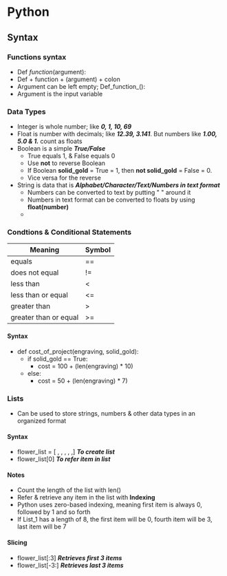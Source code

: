 # Python
## Syntax
### Functions syntax
* Def _function_(argument):
* Def + function + (argument) + colon
* Argument can be left empty; Def_function_():
* Argument is the input variable

### Data Types
* Integer is whole number; like ***0, 1, 10, 69***
* Float is number with decimals; like ***12.39, 3.141***. But numbers like ***1.00, 5.0 & 1.*** count as floats
* Boolean is a simple ***True/False***
  - True equals 1, & False equals 0
  - Use **not** to reverse Boolean
  - If Boolean **solid_gold** = True = 1, then **not solid_gold** = False = 0.
  - Vice versa for the reverse
* String is data that is ***Alphabet/Character/Text/Numbers in text format***
  + Numbers can be converted to text by putting " " around it
  + Numbers in text format can be converted to floats by using **float(number)**
  + 

### Condtions & Conditional Statements
Meaning | Symbol |
--- | --- |
equals | == | 
does not equal | != | 
less than | <  | 
less than or equal | <= | 
greater than | >  | 
greater than or equal | >= | 

#### Syntax
* def cost_of_project(engraving, solid_gold):
  * if solid_gold == True:
    * cost = 100 + (len(engraving) * 10)
  * else:
    * cost = 50 + (len(engraving) * 7)

### Lists
* Can be used to store strings, numbers & other data types in an organized format

#### Syntax
* flower_list = [ , , , , ,]  ***To create list***
* flower_list[0] ***To refer item in list***

#### Notes
* Count the length of the list with len()
* Refer & retrieve any item in the list with **Indexing**
* Python uses zero-based indexing, meaning first item is always 0, followed by 1 and so forth
* If List_1 has a length of 8, the first item will be 0, fourth item will be 3, last item will be 7

#### Slicing
* flower_list[:3] ***Retrieves first 3 items***
* flower_list[-3:] ***Retrieves last 3 items***
